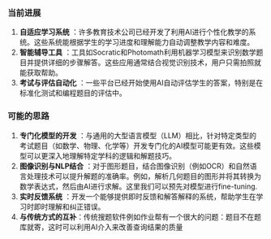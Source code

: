 ### 当前进展

1. **自适应学习系统** ：许多教育技术公司已经开发了利用AI进行个性化教学的系统。这些系统能根据学生的学习进度和理解能力自动调整教学内容和难度。
2. **智能辅导工具** ：工具如Socratic和Photomath利用机器学习模型来识别数学题目并提供详细的步骤解答。这些应用通常结合视觉识别技术，用户只需拍照就能获取帮助。
3. **考试与评估自动化** ：一些平台已经开始使用AI自动评估学生的答案，特别是在标准化测试和编程题目的评估中。

### 可能的思路

1. **专门化模型的开发** ：与通用的大型语言模型（LLM）相比，针对特定类型的考试题目（如数学、物理、化学等）开发专门化的AI模型可能更有效。这些模型可以更深入地理解特定学科的逻辑和解题技巧。
2. **图像识别与NLP结合** ：对于图形题目，结合图像识别（例如OCR）和自然语言处理技术可以提升解题的准确率。例如，解析几何题目的图形并将其转换为数学表达式，然后由AI进行求解。这里我们可以预先对模型进行fine-tuning.
3. **实时反馈系统** ：开发一个能够提供即时反馈和解答解释的系统，帮助学生在学习时即时理解和纠正错误。
4. **与传统方式的互补**：传统搜题软件例如作业帮有一个很大的问题：题目不在题库就寄，这时可以利用AI介入来改善查询结果的质量
